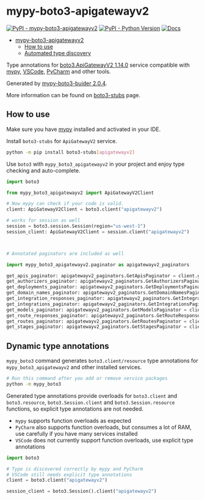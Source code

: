 # mypy-boto3-apigatewayv2

[![PyPI - mypy-boto3-apigatewayv2](https://img.shields.io/pypi/v/mypy-boto3-apigatewayv2.svg?color=blue)](https://pypi.org/project/mypy-boto3-apigatewayv2)
[![PyPI - Python Version](https://img.shields.io/pypi/pyversions/mypy-boto3-apigatewayv2.svg?color=blue)](https://pypi.org/project/mypy-boto3-apigatewayv2)
[![Docs](https://img.shields.io/readthedocs/mypy-boto3-builder.svg?color=blue)](https://mypy-boto3-builder.readthedocs.io/)

- [mypy-boto3-apigatewayv2](#mypy-boto3-apigatewayv2)
  - [How to use](#how-to-use)
  - [Automated type discovery](#automated-type-discovery)

Type annotations for
[boto3.ApiGatewayV2 1.14.0](https://boto3.amazonaws.com/v1/documentation/api/1.14.0/reference/services/apigatewayv2.html#ApiGatewayV2) service
compatible with [mypy](https://github.com/python/mypy), [VSCode](https://code.visualstudio.com/),
[PyCharm](https://www.jetbrains.com/pycharm/) and other tools.

Generated by [mypy-boto3-buider 2.0.4](https://github.com/vemel/mypy_boto3_builder).

More information can be found on [boto3-stubs](https://pypi.org/project/boto3-stubs/) page.

## How to use

Make sure you have [mypy](https://github.com/python/mypy) installed and activated in your IDE.

Install `boto3-stubs` for `ApiGatewayV2` service.

```bash
python -m pip install boto3-stubs[apigatewayv2]
```

Use `boto3` with `mypy_boto3_apigatewayv2` in your project and enjoy type checking and auto-complete.

```python
import boto3

from mypy_boto3_apigatewayv2 import ApiGatewayV2Client

# Now mypy can check if your code is valid.
client: ApiGatewayV2Client = boto3.client("apigatewayv2")

# works for session as well
session = boto3.session.Session(region="us-west-1")
session_client: ApiGatewayV2Client = session.client("apigatewayv2")



# Annotated paginators are included as well

import mypy_boto3_apigatewayv2.paginator as apigatewayv2_paginators

get_apis_paginator: apigatewayv2_paginators.GetApisPaginator = client.get_paginator("get_apis")
get_authorizers_paginator: apigatewayv2_paginators.GetAuthorizersPaginator = client.get_paginator("get_authorizers")
get_deployments_paginator: apigatewayv2_paginators.GetDeploymentsPaginator = client.get_paginator("get_deployments")
get_domain_names_paginator: apigatewayv2_paginators.GetDomainNamesPaginator = client.get_paginator("get_domain_names")
get_integration_responses_paginator: apigatewayv2_paginators.GetIntegrationResponsesPaginator = client.get_paginator("get_integration_responses")
get_integrations_paginator: apigatewayv2_paginators.GetIntegrationsPaginator = client.get_paginator("get_integrations")
get_models_paginator: apigatewayv2_paginators.GetModelsPaginator = client.get_paginator("get_models")
get_route_responses_paginator: apigatewayv2_paginators.GetRouteResponsesPaginator = client.get_paginator("get_route_responses")
get_routes_paginator: apigatewayv2_paginators.GetRoutesPaginator = client.get_paginator("get_routes")
get_stages_paginator: apigatewayv2_paginators.GetStagesPaginator = client.get_paginator("get_stages")
```

## Dynamic type annotations

`mypy_boto3` command generates `boto3.client/resource` type annotations for
`mypy_boto3_apigatewayv2` and other installed services.

```bash
# Run this command after you add or remove service packages
python -m mypy_boto3
```

Generated type annotations provide overloads for `boto3.client` and `boto3.resource`,
`boto3.Session.client` and `boto3.Session.resource` functions,
so explicit type annotations are not needed.

- `mypy` supports function overloads as expected
- `PyCharm` also supports function overloads, but consumes a lot of RAM, use carefully if you have many services installed
- `VSCode` does not currently support function overloads, use explicit type annotations

```python
import boto3

# Type is discovered correctly by mypy and PyCharm
# VSCode still needs explicit type annotations
client = boto3.client("apigatewayv2")

session_client = boto3.Session().client("apigatewayv2")
```